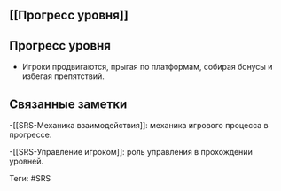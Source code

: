 ## [[Прогресс уровня]]

## Прогресс уровня

- Игроки продвигаются, прыгая по платформам, собирая бонусы и избегая препятствий.

## Связанные заметки

-[[SRS-Механика взаимодействия]]: механика игрового процесса в прогрессе.

-[[SRS-Управление игроком]]: роль управления в прохождении уровней.

Теги: #SRS